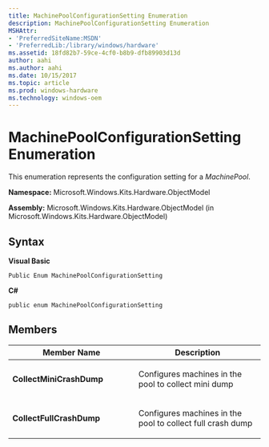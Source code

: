 ```yaml
---
title: MachinePoolConfigurationSetting Enumeration
description: MachinePoolConfigurationSetting Enumeration
MSHAttr:
- 'PreferredSiteName:MSDN'
- 'PreferredLib:/library/windows/hardware'
ms.assetid: 18fd82b7-59ce-4cf0-b8b9-dfb89903d13d
author: aahi
ms.author: aahi
ms.date: 10/15/2017
ms.topic: article
ms.prod: windows-hardware
ms.technology: windows-oem
---
```


# MachinePoolConfigurationSetting Enumeration


This enumeration represents the configuration setting for a *MachinePool*.

**Namespace:** Microsoft.Windows.Kits.Hardware.ObjectModel

**Assembly:** Microsoft.Windows.Kits.Hardware.ObjectModel (in Microsoft.Windows.Kits.Hardware.ObjectModel)

## <span id="Syntax"></span><span id="syntax"></span><span id="SYNTAX"></span>Syntax


**Visual Basic**

`Public Enum MachinePoolConfigurationSetting`

**C#**

`public enum MachinePoolConfigurationSetting`

## <span id="Members"></span><span id="members"></span><span id="MEMBERS"></span>Members


<table>
<colgroup>
<col width="50%" />
<col width="50%" />
</colgroup>
<thead>
<tr class="header">
<th>Member Name</th>
<th>Description</th>
</tr>
</thead>
<tbody>
<tr class="odd">
<td><p><strong>CollectMiniCrashDump</strong></p></td>
<td><p>Configures machines in the pool to collect mini dump</p></td>
</tr>
<tr class="even">
<td><p><strong>CollectFullCrashDump</strong></p></td>
<td><p>Configures machines in the pool to collect full crash dump</p></td>
</tr>
</tbody>
</table>

 

 

 






